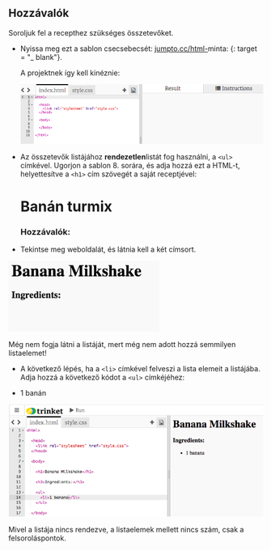 ## Hozzávalók

Soroljuk fel a recepthez szükséges összetevőket.

+ Nyissa meg ezt a sablon csecsebecsét: [jumpto.cc/html-](http://jumpto.cc/html-template)minta: {: target = "_ blank"}.
    
    A projektnek így kell kinéznie:
    
    ![screenshot](images/recipe-starter.png)

+ Az összetevők listájához **rendezetlen**listát fog használni, a `<ul>` címkével. Ugorjon a sablon 8. sorára, és adja hozzá ezt a HTML-t, helyettesítve a `<h1>` cím szövegét a saját receptjével:

    <h1>Banán turmix</h1>
    
    <h3>Hozzávalók:</h3>
    
    <ul>
    
    </ul>
    

+ Tekintse meg weboldalát, és látnia kell a két címsort.

![screenshot](images/recipe-headings.png)

Még nem fogja látni a listáját, mert még nem adott hozzá semmilyen listaelemet!

+ A következő lépés, ha a `<li>` címkével felveszi a lista elemeit a listájába. Adja hozzá a következő kódot a `<ul>` címkéjéhez:

    <li>1 banán</li>
    

![screenshot](images/recipe-ul.png)

Mivel a listája nincs rendezve, a listaelemek mellett nincs szám, csak a felsoroláspontok.